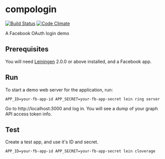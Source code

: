 # compologin

[![Build Status](https://semaphoreci.com/api/v1/danimal/compologin/branches/master/badge.svg)](https://semaphoreci.com/danimal/compologin)
[![Code Climate](https://codeclimate.com/github/d4goxn/compologin/badges/gpa.svg)](https://codeclimate.com/github/d4goxn/compologin)

A Facebook OAuth login demo

## Prerequisites

You will need [Leiningen][] 2.0.0 or above installed, and a Facebook app.

[leiningen]: https://github.com/technomancy/leiningen

## Run

To start a demo web server for the application, run:

    APP_ID=your-fb-app-id APP_SECRET=your-fb-app-secret lein ring server

Go to http://localhost:3000 and log in. You will see a dump of your graph API access token info.

## Test

Create a test app, and use it's ID and secret.

    APP_ID=your-fb-app-id APP_SECRET=your-fb-app-secret lein cloverage

